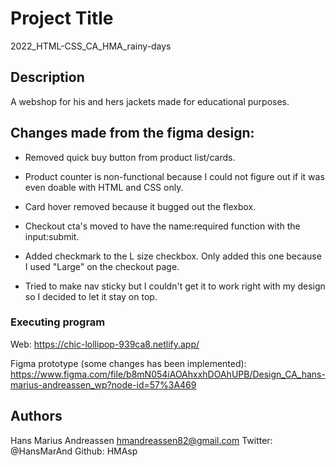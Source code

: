 # Project Title

2022_HTML-CSS_CA_HMA_rainy-days

## Description

A webshop for his and hers jackets made for educational purposes.

## Changes made from the figma design:

- Removed quick buy button from product list/cards.

- Product counter is non-functional because I could not figure out if it was even doable with HTML and CSS only.

- Card hover removed because it bugged out the flexbox.

- Checkout cta's moved to have the name:required function with the input:submit.

- Added checkmark to the L size checkbox. Only added this one because I used "Large" on the checkout page.

- Tried to make nav sticky but I couldn't get it to work right with my design so I decided to let it stay on top.

### Executing program

Web:
https://chic-lollipop-939ca8.netlify.app/

Figma prototype (some changes has been implemented):
https://www.figma.com/file/b8mN054iAOAhxxhDOAhUPB/Design_CA_hans-marius-andreassen_wp?node-id=57%3A469

## Authors

Hans Marius Andreassen
hmandreassen82@gmail.com
Twitter: @HansMarAnd
Github: HMAsp
